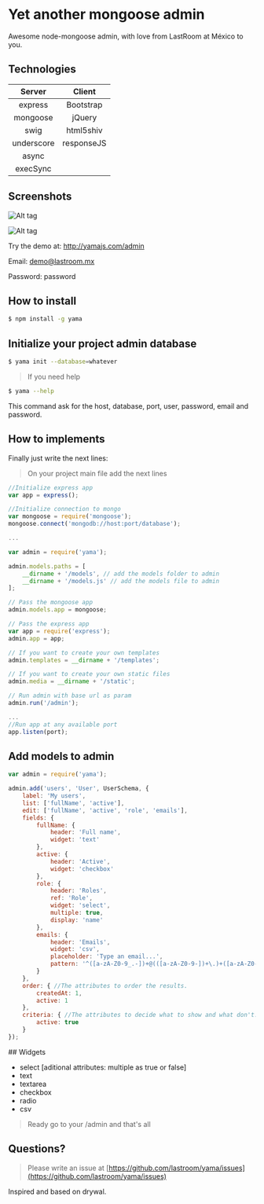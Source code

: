 Yet another mongoose admin
==========================

Awesome node-mongoose admin, with love from LastRoom at México to you.

## Technologies

| Server   | Client   |
|:--------:|:--------:|
|express   |Bootstrap |
|mongoose  |jQuery    |
|swig      |html5shiv |
|underscore|responseJS|
|async     |          |
|execSync  |          |

## Screenshots

![Alt tag](https://raw.githubusercontent.com/lastroom/yama/master/screenshots/Screen%20Shot%202014-06-05%20at%2018.05.19.png)

![Alt tag](https://raw.githubusercontent.com/lastroom/yama/master/screenshots/Screen%20Shot%202014-06-05%20at%2018.05.43.png)

Try the demo at: http://yamajs.com/admin

Email: demo@lastroom.mx

Password: password

## How to install

```sh
$ npm install -g yama
```

## Initialize your project admin database

```sh
$ yama init --database=whatever
```

> If you need help

```sh
$ yama --help
```

This command ask for the host, database, port, user, password, email and password.

## How to implements

Finally just write the next lines:

> On your project main file add the next lines

```javascript
//Initialize express app
var app = express();

//Initialize connection to mongo
var mongoose = require('mongoose');
mongoose.connect('mongodb://host:port/database');

...

var admin = require('yama');

admin.models.paths = [
    __dirname + '/models', // add the models folder to admin
    __dirname + '/models.js' // add the models file to admin
];

// Pass the mongoose app
admin.models.app = mongoose;

// Pass the express app
var app = require('express');
admin.app = app;

// If you want to create your own templates
admin.templates = __dirname + '/templates';

// If you want to create your own static files
admin.media = __dirname + '/static';

// Run admin with base url as param
admin.run('/admin');

...
//Run app at any available port
app.listen(port);
```

## Add models to admin

```javascript
var admin = require('yama');

admin.add('users', 'User', UserSchema, {
    label: 'My users',
    list: ['fullName', 'active'],
    edit: ['fullName', 'active', 'role', 'emails'],
    fields: {
        fullName: {
            header: 'Full name',
            widget: 'text'
        },
        active: {
            header: 'Active',
            widget: 'checkbox'
        },
        role: {
            header: 'Roles',
            ref: 'Role',
            widget: 'select',
            multiple: true,
            display: 'name'
        },
        emails: {
            header: 'Emails',
            widget: 'csv',
            placeholder: 'Type an email...',
            pattern: '^([a-zA-Z0-9_.-])+@(([a-zA-Z0-9-])+\.)+([a-zA-Z0-9]{2,4})+$'
        }
    },
    order: { //The attributes to order the results.
        createdAt: 1,
        active: 1
    },
    criteria: { //The attributes to decide what to show and what don't.
        active: true
    }
});
```

## Widgets

* select [aditional attributes: multiple as true or false]
* text
* textarea
* checkbox
* radio
* csv

> Ready go to your /admin and that's all

## Questions?

> Please write an issue at [https://github.com/lastroom/yama/issues](https://github.com/lastroom/yama/issues)

Inspired and based on drywal.
